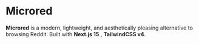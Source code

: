 # Microred

**Microred** is a modern, lightweight, and aesthetically pleasing alternative to browsing Reddit. Built with **Next.js 15** , **TailwindCSS v4**.

